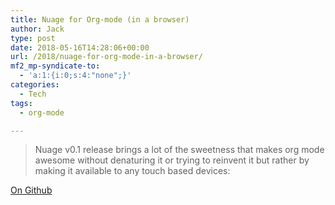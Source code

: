 ```yaml
---
title: Nuage for Org-mode (in a browser)
author: Jack
type: post
date: 2018-05-16T14:28:06+00:00
url: /2018/nuage-for-org-mode-in-a-browser/
mf2_mp-syndicate-to:
  - 'a:1:{i:0;s:4:"none";}'
categories:
  - Tech
tags:
  - org-mode

---
```

> Nuage v0.1 release brings a lot of the sweetness that makes org mode awesome without denaturing it or trying to reinvent it but rather by making it available to any touch based devices:

[On Github][1]

 [1]: https://github.com/mickael-kerjean/nuage/wiki/Org-Mode